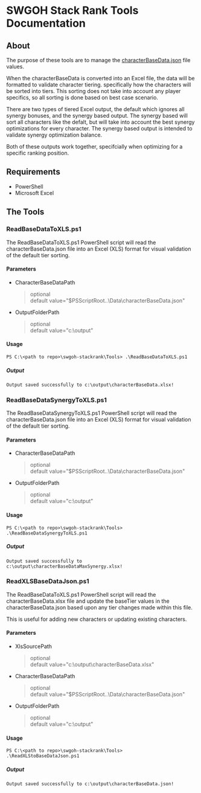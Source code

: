 # SWGOH Stack Rank Tools Documentation

## About

The purpose of these tools are to manage the [characterBaseData.json](../Data/characterBaseData.json) file values.

When the characterBaseData is converted into an Excel file, the data will be formatted to validate character tiering. specifically how the characters will be sorted into tiers. This sorting does not take into account any player specifics, so all sorting is done based on best case scenario.

There are two types of tiered Excel output, the default which ignores all synergy bonuses, and the synergy based output. The synergy based will sort all characters like the defalt, but will take into account the best synergy optimizations for every character. The synergy based output is intended to validate synergy optimization balance.

Both of these outputs work together, specifcially when optimizing for a specific ranking position.

## Requirements
- PowerShell
- Microsoft Excel

## The Tools

### ReadBaseDataToXLS.ps1

The ReadBaseDataToXLS.ps1 PowerShell script will read the characterBaseData.json file into an Excel (XLS) format for visual validation of the default tier sorting.

#### Parameters
- CharacterBaseDataPath
    > optional    
    > default value="$PSScriptRoot\..\Data\characterBaseData.json"

- OutputFolderPath
    > optional    
    > default value="c:\output"

#### Usage

`PS C:\<path to repo>\swgoh-stackrank\Tools> .\ReadBaseDataToXLS.ps1`
##### Output
`Output saved successfully to c:\output\characterBaseData.xlsx!`

### ReadBaseDataSynergyToXLS.ps1

The ReadBaseDataSynergyToXLS.ps1 PowerShell script will read the characterBaseData.json file into an Excel (XLS) format for visual validation of the default tier sorting.

#### Parameters
- CharacterBaseDataPath
    > optional    
    > default value="$PSScriptRoot\..\Data\characterBaseData.json"

- OutputFolderPath
    > optional    
    > default value="c:\output"

#### Usage

`PS C:\<path to repo>\swgoh-stackrank\Tools> .\ReadBaseDataSynergyToXLS.ps1`
##### Output
`Output saved successfully to c:\output\characterBaseDataMaxSynergy.xlsx!`

### ReadXLSBaseDataJson.ps1

The ReadBaseDataToXLS.ps1 PowerShell script will read the characterBaseData.xlsx file and update the baseTier values in the characterBaseData.json based upon any tier changes made within this file.

This is useful for adding new characters or updating existing characters.

#### Parameters
- XlsSourcePath
    > optional    
    > default value="c:\output\characterBaseData.xlsx"

- CharacterBaseDataPath
    > optional    
    > default value="$PSScriptRoot\..\Data\characterBaseData.json"

- OutputFolderPath
    > optional    
    > default value="c:\output"

#### Usage

`PS C:\<path to repo>\swgoh-stackrank\Tools> .\ReadXLStoBaseDataJson.ps1`
##### Output
`Output saved successfully to c:\output\characterBaseData.json!`
